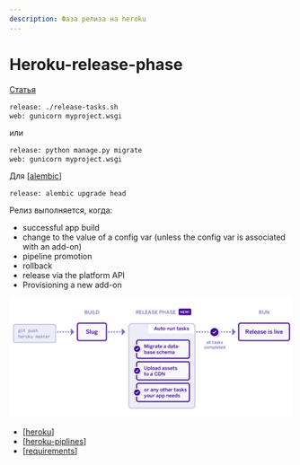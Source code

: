 ```yaml
---
description: Фаза релиза на heroku
---
```

# Heroku-release-phase

[Статья](https://devcenter.heroku.com/articles/release-phase)

```shell
release: ./release-tasks.sh
web: gunicorn myproject.wsgi
```

или

```shell
release: python manage.py migrate
web: gunicorn myproject.wsgi
```

Для [[alembic]]

```shell
release: alembic upgrade head
```

Релиз выполняется, когда:

- successful app build
- change to the value of a config var (unless the config var is associated with an add-on)
- pipeline promotion
- rollback
- release via the platform API
- Provisioning a new add-on

![release](../attachments/2021-04-27-00-43-41.png)

- [[heroku]]
- [[heroku-piplines]]
- [[requirements]]

[//begin]: # "Autogenerated link references for markdown compatibility"
[alembic]: alembic "Alembic"
[heroku]: ../lists/heroku "Heroku основная статья"
[heroku-piplines]: heroku-piplines "Heroku-piplines"
[requirements]: requirements "Requirements.txt"
[//end]: # "Autogenerated link references"